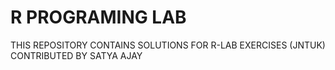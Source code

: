 # R PROGRAMING LAB
THIS REPOSITORY CONTAINS SOLUTIONS FOR R-LAB EXERCISES (JNTUK)<br>
CONTRIBUTED BY SATYA AJAY
